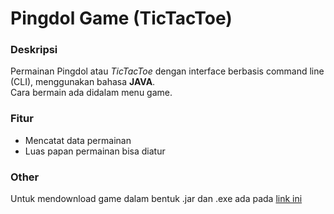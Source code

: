 Pingdol Game (TicTacToe)
====
### Deskripsi  
Permainan Pingdol atau *TicTacToe* dengan interface berbasis command line (CLI), menggunakan bahasa **JAVA**.  
Cara bermain ada didalam menu game.  

### Fitur
* Mencatat data permainan
* Luas papan permainan bisa diatur  

### Other
Untuk mendownload game dalam bentuk .jar dan .exe ada pada [link ini](http://fikriarroisi.com/projects/)

